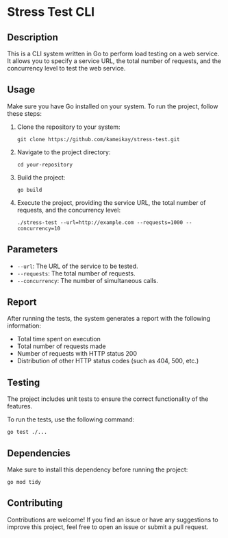 # Stress Test CLI

## Description
This is a CLI system written in Go to perform load testing on a web service. It allows you to specify a service URL, the total number of requests, and the concurrency level to test the web service.

## Usage
Make sure you have Go installed on your system. To run the project, follow these steps:

1. Clone the repository to your system:
    ```
    git clone https://github.com/kameikay/stress-test.git
    ```

2. Navigate to the project directory:
    ```
    cd your-repository
    ```

3. Build the project:
    ```
    go build
    ```

4. Execute the project, providing the service URL, the total number of requests, and the concurrency level:
    ```
    ./stress-test --url=http://example.com --requests=1000 --concurrency=10
    ```

## Parameters

- `--url`: The URL of the service to be tested.
- `--requests`: The total number of requests.
- `--concurrency`: The number of simultaneous calls.

## Report
After running the tests, the system generates a report with the following information:
- Total time spent on execution
- Total number of requests made
- Number of requests with HTTP status 200
- Distribution of other HTTP status codes (such as 404, 500, etc.)

## Testing
The project includes unit tests to ensure the correct functionality of the features.

To run the tests, use the following command:

```
go test ./...
```

## Dependencies
Make sure to install this dependency before running the project:

```
go mod tidy
```

## Contributing
Contributions are welcome! If you find an issue or have any suggestions to improve this project, feel free to open an issue or submit a pull request.

